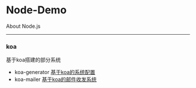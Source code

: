 # Node-Demo
About Node.js

* * *
### koa
基于koa搭建的部分系统
* koa-generator [基于koa的系统配置](https://github.com/yxy19950717/Node-Demo/tree/master/koa/koa-generator)
* koa-mailer [基于koa的邮件收发系统](https://github.com/yxy19950717/Node-Demo/tree/master/koa/koa-mailer)

